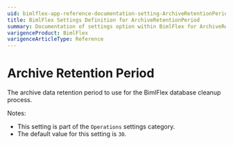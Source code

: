 ```yaml
---
uid: bimlflex-app-reference-documentation-setting-ArchiveRetentionPeriod
title: BimlFlex Settings Definition for ArchiveRetentionPeriod
summary: Documentation of settings option within BimlFlex for ArchiveRetentionPeriod
varigenceProduct: BimlFlex
varigenceArticleType: Reference
---
```


# Archive Retention Period

The archive data retention period to use for the BimlFlex database cleanup process.

Notes:
* This setting is part of the `Operations` settings category.
 * The default value for this setting is `30`.